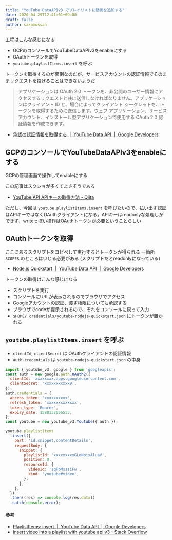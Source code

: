 ```yaml
---
title: "YouTube DataAPIv3 でプレイリストに動画を追加する"
date: 2020-04-29T12:41:01+09:00
draft: false
author: sakamossan
---
```


工程はこんな感じになる

- GCPのコンソールでYouTubeDataAPIv3をenableにする
- OAuthトークンを取得
- `youtube.playlistItems.insert` を呼ぶ

トークンを取得するのが面倒なのだが、サービスアカウントの認証情報でそのままリクエストを投げることはできないようだ

> アプリケーションは OAuth 2.0 トークンを、非公開のユーザー情報にアクセスするリクエストと共に送信しなければなりません。アプリケーションはクライアント ID と、場合によってクライアント シークレットを、トークンを取得するために送信します。ウェブ アプリケーション、サービス アカウント、インストール型アプリケーションで使用する OAuth 2.0 認証情報を作成できます。

- [承認の認証情報を取得する  |  YouTube Data API  |  Google Developers](https://developers.google.com/youtube/registering_an_application?hl=ja)


## GCPのコンソールでYouTubeDataAPIv3をenableにする

GCPの管理画面で操作してenableにする

この記事はスクショが多くてよさそうである

- [YouTube API APIキーの取得方法 - Qiita](https://qiita.com/chieeeeno/items/ba0d2fb0a45db786746f)

ただし、今回は `youtube.playlistItems.insert` を呼びたいので、払い出す認証はAPIキーではなくOAuthクライアントになる。APIキーはreadonlyな処理しかできず、writeっぽい操作はOAuthトークンが必要ということらしい


## OAuthトークンを取得

ここにあるスクリプトをコピペして実行するとトークンが得られる
一箇所 `SCOPES` のところはいじる必要がある (スクリプトだとreadonlyになっている)

- [Node.js Quickstart  |  YouTube Data API  |  Google Developers](https://developers.google.com/youtube/v3/quickstart/nodejs)

トークンの取得はこんな感じになる

- スクリプトを実行
- コンソールにURLが表示されるのでブラウザでアクセス
- Googleアカウントの認証、渡す権限についても承認する
- ブラウザでcodeが提示されるので、それをコンソールに戻って入力
- `$HOME/.credentials/youtube-nodejs-quickstart.json` にトークンが置かれる


## `youtube.playlistItems.insert` を呼ぶ

- `clientId`, `clientSecret` は OAuthクライアントの認証情報
- `auth.credentials` は `youtube-nodejs-quickstart.json` の中身

```js
import { youtube_v3, google } from 'googleapis';
const auth = new google.auth.OAuth2({
  clientId: 'xxxxxxxx.apps.googleusercontent.com',
  clientSecret: 'xxxxxxxxxxx9',
});
auth.credentials = {
  access_token: 'xxxxxxxxxx',
  refresh_token: 'xxxxxxxxxxxxx',
  token_type: 'Bearer',
  expiry_date: 1588132656533,
};
const youtube = new youtube_v3.Youtube({ auth });

youtube.playlistItems
  .insert({
    part: 'id,snippet,contentDetails',
    requestBody: {
      snippet: {
        playlistId: 'xxxxxxxxxGLoNoixAluaV',
        position: 0,
        resourceId: {
          videoId: 'sqPbMsssiFw',
          kind: 'youtube#video',
        },
      },
    },
  })
  .then((res) => console.log(res.data))
  .catch(console.error);
```

#### 参考

- [PlaylistItems: insert  |  YouTube Data API  |  Google Developers](https://developers.google.com/youtube/v3/docs/playlistItems/insert)
- [insert video into a playlist with youtube api v3 - Stack Overflow](https://stackoverflow.com/questions/20650415/insert-video-into-a-playlist-with-youtube-api-v3)
